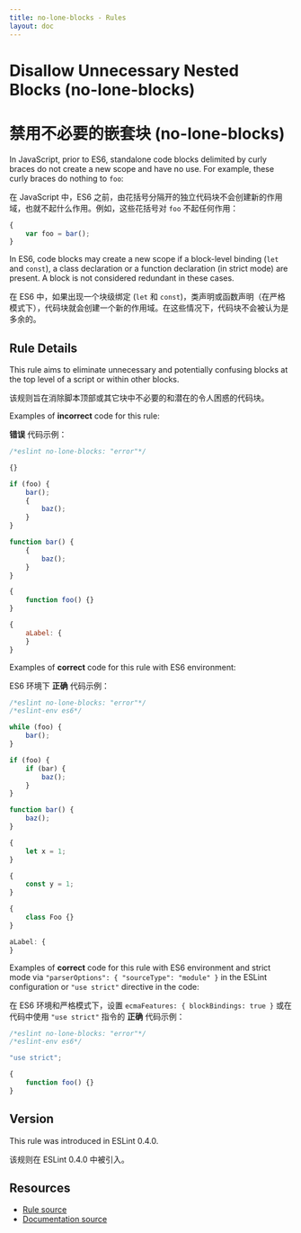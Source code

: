 ```yaml
---
title: no-lone-blocks - Rules
layout: doc
---
```

<!-- Note: No pull requests accepted for this file. See README.md in the root directory for details. -->

# Disallow Unnecessary Nested Blocks (no-lone-blocks)

# 禁用不必要的嵌套块 (no-lone-blocks)

In JavaScript, prior to ES6, standalone code blocks delimited by curly braces do not create a new scope and have no use. For example, these curly braces do nothing to `foo`:

在 JavaScript 中，ES6 之前，由花括号分隔开的独立代码块不会创建新的作用域，也就不起什么作用。例如，这些花括号对 `foo` 不起任何作用：

```js
{
    var foo = bar();
}
```

In ES6, code blocks may create a new scope if a block-level binding (`let` and `const`), a class declaration or a function declaration (in strict mode) are present. A block is not considered redundant in these cases.

在 ES6 中，如果出现一个块级绑定 (`let` 和 `const`)，类声明或函数声明（在严格模式下），代码块就会创建一个新的作用域。在这些情况下，代码块不会被认为是多余的。

## Rule Details

This rule aims to eliminate unnecessary and potentially confusing blocks at the top level of a script or within other blocks.

该规则旨在消除脚本顶部或其它块中不必要的和潜在的令人困惑的代码块。

Examples of **incorrect** code for this rule:

**错误** 代码示例：

```js
/*eslint no-lone-blocks: "error"*/

{}

if (foo) {
    bar();
    {
        baz();
    }
}

function bar() {
    {
        baz();
    }
}

{
    function foo() {}
}

{
    aLabel: {
    }
}
```

Examples of **correct** code for this rule with ES6 environment:

ES6 环境下 **正确** 代码示例：

```js
/*eslint no-lone-blocks: "error"*/
/*eslint-env es6*/

while (foo) {
    bar();
}

if (foo) {
    if (bar) {
        baz();
    }
}

function bar() {
    baz();
}

{
    let x = 1;
}

{
    const y = 1;
}

{
    class Foo {}
}

aLabel: {
}
```

Examples of **correct** code for this rule with ES6 environment and strict mode via `"parserOptions": { "sourceType": "module" }` in the ESLint configuration or `"use strict"` directive in the code:

在 ES6 环境和严格模式下，设置 `ecmaFeatures: { blockBindings: true }` 或在代码中使用 `"use strict"` 指令的 **正确** 代码示例：

```js
/*eslint no-lone-blocks: "error"*/
/*eslint-env es6*/

"use strict";

{
    function foo() {}
}
```

## Version

This rule was introduced in ESLint 0.4.0.

该规则在 ESLint 0.4.0 中被引入。

## Resources

* [Rule source](https://github.com/eslint/eslint/tree/master/lib/rules/no-lone-blocks.js)
* [Documentation source](https://github.com/eslint/eslint/tree/master/docs/rules/no-lone-blocks.md)
